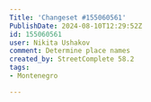 ```yaml
---
Title: 'Changeset #155060561'
PublishDate: 2024-08-10T12:29:52Z
id: 155060561
user: Nikita Ushakov
comment: Determine place names
created_by: StreetComplete 58.2
tags:
- Montenegro

---
```

